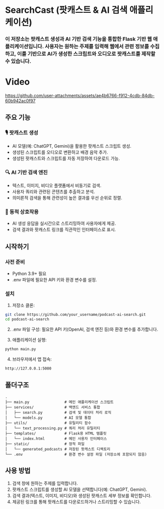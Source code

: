 # SearchCast (팟캐스트 & AI 검색 애플리케이션)
### 이 저장소는 팟캐스트 생성과 AI 기반 검색 기능을 통합한 Flask 기반 웹 애플리케이션입니다. 사용자는 원하는 주제를 입력해 웹에서 관련 정보를 수집하고, 이를 기반으로 AI가 생성한 스크립트와 오디오로 팟캐스트를 제작할 수 있습니다.

# Video


https://github.com/user-attachments/assets/ae4b6766-f912-4cdb-84db-60b942ac0f97



## 주요 기능
### 🎙 팟캐스트 생성
- AI 모델(예: ChatGPT, Gemini)을 활용한 팟캐스트 스크립트 생성.
- 생성된 스크립트를 오디오로 변환하고 배경 음악 추가.
- 생성된 팟캐스트와 스크립트를 자동 저장하여 다운로드 가능.
### 🔍 AI 기반 검색 엔진
- 텍스트, 이미지, 비디오 플랫폼에서 비동기로 검색.
- 사용자 쿼리와 관련된 콘텐츠를 추출하고 분석.
- 의미론적 검색을 통해 관련성이 높은 결과를 우선 순위로 정렬.
### 🌟 동적 상호작용
- AI 생성 응답을 실시간으로 스트리밍하여 사용자에게 제공.
- 검색 결과와 팟캐스트 링크를 직관적인 인터페이스로 표시.

## 시작하기
### 사전 준비
- Python 3.9+ 필요
- .env 파일에 필요한 API 키와 환경 변수를 설정.

### 설치
1. 저장소 클론:
```bash
git clone https://github.com/your_username/podcast-ai-search.git  
cd podcast-ai-search  
```
2. .env 파일 구성:
필요한 API 키(OpenAI, 검색 엔진 등)와 환경 변수를 추가합니다.

3. 애플리케이션 실행:
```bash
python main.py  
```

4. 브라우저에서 앱 접속:
```bash
http://127.0.0.1:5000
```

## 폴더구조
```plaintext
.  
├── main.py                # 메인 애플리케이션 스크립트  
├── services/              # 백엔드 서비스 통합  
│   ├── search.py          # 검색 및 데이터 처리 로직  
│   └── models.py          # AI 모델 통합  
├── utils/                 # 유틸리티 함수  
│   └── text_processing.py # 쿼리 처리 유틸리티  
├── templates/             # Flask용 HTML 템플릿  
│   └── index.html         # 메인 사용자 인터페이스  
├── static/                # 정적 파일  
│   └── generated_podcasts # 저장된 팟캐스트 디렉토리    
└── .env                   # 환경 변수 설정 파일 (저장소에 포함되지 않음)  
```

## 사용 방법
1. 검색 창에 원하는 주제를 입력합니다.
2. 팟캐스트 스크립트를 생성할 AI 모델을 선택합니다(예: ChatGPT, Gemini).
3. 검색 결과(텍스트, 이미지, 비디오)와 생성된 팟캐스트 세부 정보를 확인합니다.
4. 제공된 링크를 통해 팟캐스트를 다운로드하거나 스트리밍할 수 있습니다.
